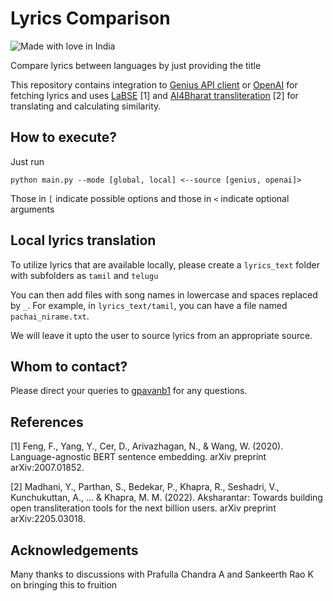 # Lyrics Comparison

![Made with love in India](https://madewithlove.now.sh/in?heart=true)

Compare lyrics between languages by just providing the title

This repository contains integration to [Genius API client](https://docs.genius.com/) or [OpenAI](https://openai.com/blog/openai-api) for fetching lyrics and uses [LaBSE](https://huggingface.co/sentence-transformers/LaBSE) [1] and [AI4Bharat transliteration](https://pypi.org/project/ai4bharat-transliteration/) [2] for translating and calculating similarity.

## How to execute?

Just run 
```
python main.py --mode [global, local] <--source [genius, openai]> 
```

Those in `[` indicate possible options and those in `<` indicate optional arguments

## Local lyrics translation

To utilize lyrics that are available locally, please create a `lyrics_text` folder with subfolders as `tamil` and `telugu`

You can then add files with song names in lowercase and spaces replaced by `_`. For example, in `lyrics_text/tamil`, you can have a file named `pachai_nirame.txt`.

We will leave it upto the user to source lyrics from an appropriate source.

## Whom to contact?

Please direct your queries to [gpavanb1](http://github.com/gpavanb1)
for any questions.

## References

[1] Feng, F., Yang, Y., Cer, D., Arivazhagan, N., & Wang, W. (2020). Language-agnostic BERT sentence embedding. arXiv preprint arXiv:2007.01852.

[2] Madhani, Y., Parthan, S., Bedekar, P., Khapra, R., Seshadri, V., Kunchukuttan, A., ... & Khapra, M. M. (2022). Aksharantar: Towards building open transliteration tools for the next billion users. arXiv preprint arXiv:2205.03018.

## Acknowledgements

Many thanks to discussions with Prafulla Chandra A and Sankeerth Rao K on bringing this to fruition